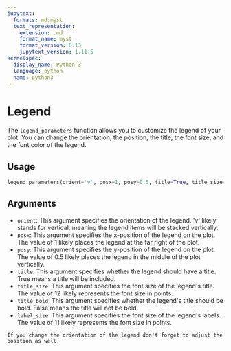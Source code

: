 ```yaml
---
jupytext:
  formats: md:myst
  text_representation:
    extension: .md
    format_name: myst
    format_version: 0.13
    jupytext_version: 1.11.5
kernelspec:
  display_name: Python 3
  language: python
  name: python3
---
```


# Legend

The `legend_parameters` function allows you to customize the legend of your plot. You can change the orientation, the position, the title, the font size, and the font color of the legend. 

## Usage
```python
legend_parameters(orient='v', posx=1, posy=0.5, title=True, title_size=12, title_bold=False, label_size=11)
```

## Arguments

- `orient`: This argument specifies the orientation of the legend. 'v' likely stands for vertical, meaning the legend items will be stacked vertically.
- `posx`: This argument specifies the x-position of the legend on the plot. The value of 1 likely places the legend at the far right of the plot.
- `posy`: This argument specifies the y-position of the legend on the plot. The value of 0.5 likely places the legend in the middle of the plot vertically.
- `title`: This argument specifies whether the legend should have a title. True means a title will be included.
- `title_size`: This argument specifies the font size of the legend's title. The value of 12 likely represents the font size in points.
- `title_bold`: This argument specifies whether the legend's title should be bold. False means the title will not be bold.
- `label_size`: This argument specifies the font size of the legend's labels. The value of 11 likely represents the font size in points.

```{note}
If you change the orientation of the legend don't forget to adjust the position as well.
```
